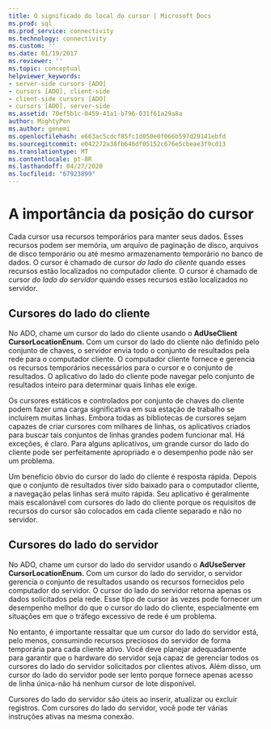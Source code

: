 ```yaml
---
title: O significado do local do cursor | Microsoft Docs
ms.prod: sql
ms.prod_service: connectivity
ms.technology: connectivity
ms.custom: ''
ms.date: 01/19/2017
ms.reviewer: ''
ms.topic: conceptual
helpviewer_keywords:
- server-side cursors [ADO]
- cursors [ADO], client-side
- client-side cursors [ADO]
- cursors [ADO], server-side
ms.assetid: 70ef5b1c-0459-41a1-b796-031f61a29a8a
author: MightyPen
ms.author: genemi
ms.openlocfilehash: e663ac5cdcf85fc1d050e0f066b597d29141ebfd
ms.sourcegitcommit: e042272a38fb646df05152c676e5cbeae3f9cd13
ms.translationtype: MT
ms.contentlocale: pt-BR
ms.lasthandoff: 04/27/2020
ms.locfileid: "67923899"
---
```

# <a name="the-significance-of-cursor-location"></a>A importância da posição do cursor
Cada cursor usa recursos temporários para manter seus dados. Esses recursos podem ser memória, um arquivo de paginação de disco, arquivos de disco temporário ou até mesmo armazenamento temporário no banco de dados. O cursor é chamado de cursor *do lado do cliente* quando esses recursos estão localizados no computador cliente. O cursor é chamado de cursor *do lado do servidor* quando esses recursos estão localizados no servidor.  
  
## <a name="client-side-cursors"></a>Cursores do lado do cliente  
 No ADO, chame um cursor do lado do cliente usando o **AdUseClient CursorLocationEnum.** Com um cursor do lado do cliente não definido pelo conjunto de chaves, o servidor envia todo o conjunto de resultados pela rede para o computador cliente. O computador cliente fornece e gerencia os recursos temporários necessários para o cursor e o conjunto de resultados. O aplicativo do lado do cliente pode navegar pelo conjunto de resultados inteiro para determinar quais linhas ele exige.  
  
 Os cursores estáticos e controlados por conjunto de chaves do cliente podem fazer uma carga significativa em sua estação de trabalho se incluírem muitas linhas. Embora todas as bibliotecas de cursores sejam capazes de criar cursores com milhares de linhas, os aplicativos criados para buscar tais conjuntos de linhas grandes podem funcionar mal. Há exceções, é claro. Para alguns aplicativos, um grande cursor do lado do cliente pode ser perfeitamente apropriado e o desempenho pode não ser um problema.  
  
 Um benefício óbvio do cursor do lado do cliente é resposta rápida. Depois que o conjunto de resultados tiver sido baixado para o computador cliente, a navegação pelas linhas será muito rápida. Seu aplicativo é geralmente mais escalonável com cursores do lado do cliente porque os requisitos de recursos do cursor são colocados em cada cliente separado e não no servidor.  
  
## <a name="server-side-cursors"></a>Cursores do lado do servidor  
 No ADO, chame um cursor do lado do servidor usando o **AdUseServer CursorLocationEnum.** Com um cursor do lado do servidor, o servidor gerencia o conjunto de resultados usando os recursos fornecidos pelo computador do servidor. O cursor do lado do servidor retorna apenas os dados solicitados pela rede. Esse tipo de cursor às vezes pode fornecer um desempenho melhor do que o cursor do lado do cliente, especialmente em situações em que o tráfego excessivo de rede é um problema.  
  
 No entanto, é importante ressaltar que um cursor do lado do servidor está, pelo menos, consumindo recursos preciosos do servidor de forma temporária para cada cliente ativo. Você deve planejar adequadamente para garantir que o hardware do servidor seja capaz de gerenciar todos os cursores do lado do servidor solicitados por clientes ativos. Além disso, um cursor do lado do servidor pode ser lento porque fornece apenas acesso de linha única-não há nenhum cursor de lote disponível.  
  
 Cursores do lado do servidor são úteis ao inserir, atualizar ou excluir registros. Com cursores do lado do servidor, você pode ter várias instruções ativas na mesma conexão.
